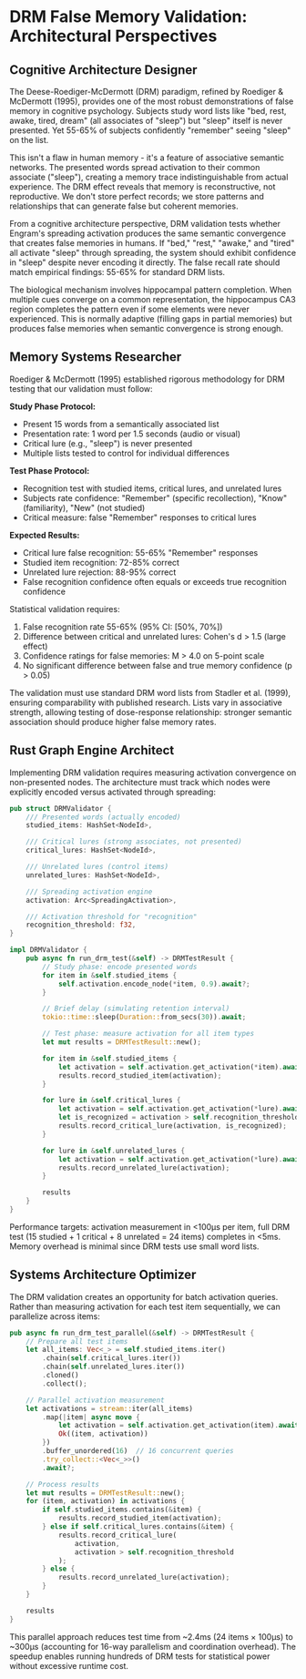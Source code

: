 # DRM False Memory Validation: Architectural Perspectives

## Cognitive Architecture Designer

The Deese-Roediger-McDermott (DRM) paradigm, refined by Roediger & McDermott (1995), provides one of the most robust demonstrations of false memory in cognitive psychology. Subjects study word lists like "bed, rest, awake, tired, dream" (all associates of "sleep") but "sleep" itself is never presented. Yet 55-65% of subjects confidently "remember" seeing "sleep" on the list.

This isn't a flaw in human memory - it's a feature of associative semantic networks. The presented words spread activation to their common associate ("sleep"), creating a memory trace indistinguishable from actual experience. The DRM effect reveals that memory is reconstructive, not reproductive. We don't store perfect records; we store patterns and relationships that can generate false but coherent memories.

From a cognitive architecture perspective, DRM validation tests whether Engram's spreading activation produces the same semantic convergence that creates false memories in humans. If "bed," "rest," "awake," and "tired" all activate "sleep" through spreading, the system should exhibit confidence in "sleep" despite never encoding it directly. The false recall rate should match empirical findings: 55-65% for standard DRM lists.

The biological mechanism involves hippocampal pattern completion. When multiple cues converge on a common representation, the hippocampus CA3 region completes the pattern even if some elements were never experienced. This is normally adaptive (filling gaps in partial memories) but produces false memories when semantic convergence is strong enough.

## Memory Systems Researcher

Roediger & McDermott (1995) established rigorous methodology for DRM testing that our validation must follow:

**Study Phase Protocol:**
- Present 15 words from a semantically associated list
- Presentation rate: 1 word per 1.5 seconds (audio or visual)
- Critical lure (e.g., "sleep") is never presented
- Multiple lists tested to control for individual differences

**Test Phase Protocol:**
- Recognition test with studied items, critical lures, and unrelated lures
- Subjects rate confidence: "Remember" (specific recollection), "Know" (familiarity), "New" (not studied)
- Critical measure: false "Remember" responses to critical lures

**Expected Results:**
- Critical lure false recognition: 55-65% "Remember" responses
- Studied item recognition: 72-85% correct
- Unrelated lure rejection: 88-95% correct
- False recognition confidence often equals or exceeds true recognition confidence

Statistical validation requires:
1. False recognition rate 55-65% (95% CI: [50%, 70%])
2. Difference between critical and unrelated lures: Cohen's d > 1.5 (large effect)
3. Confidence ratings for false memories: M > 4.0 on 5-point scale
4. No significant difference between false and true memory confidence (p > 0.05)

The validation must use standard DRM word lists from Stadler et al. (1999), ensuring comparability with published research. Lists vary in associative strength, allowing testing of dose-response relationship: stronger semantic association should produce higher false memory rates.

## Rust Graph Engine Architect

Implementing DRM validation requires measuring activation convergence on non-presented nodes. The architecture must track which nodes were explicitly encoded versus activated through spreading:

```rust
pub struct DRMValidator {
    /// Presented words (actually encoded)
    studied_items: HashSet<NodeId>,

    /// Critical lures (strong associates, not presented)
    critical_lures: HashSet<NodeId>,

    /// Unrelated lures (control items)
    unrelated_lures: HashSet<NodeId>,

    /// Spreading activation engine
    activation: Arc<SpreadingActivation>,

    /// Activation threshold for "recognition"
    recognition_threshold: f32,
}

impl DRMValidator {
    pub async fn run_drm_test(&self) -> DRMTestResult {
        // Study phase: encode presented words
        for item in &self.studied_items {
            self.activation.encode_node(*item, 0.9).await?;
        }

        // Brief delay (simulating retention interval)
        tokio::time::sleep(Duration::from_secs(30)).await;

        // Test phase: measure activation for all item types
        let mut results = DRMTestResult::new();

        for item in &self.studied_items {
            let activation = self.activation.get_activation(*item).await?;
            results.record_studied_item(activation);
        }

        for lure in &self.critical_lures {
            let activation = self.activation.get_activation(*lure).await?;
            let is_recognized = activation > self.recognition_threshold;
            results.record_critical_lure(activation, is_recognized);
        }

        for lure in &self.unrelated_lures {
            let activation = self.activation.get_activation(*lure).await?;
            results.record_unrelated_lure(activation);
        }

        results
    }
}
```

Performance targets: activation measurement in <100μs per item, full DRM test (15 studied + 1 critical + 8 unrelated = 24 items) completes in <5ms. Memory overhead is minimal since DRM tests use small word lists.

## Systems Architecture Optimizer

The DRM validation creates an opportunity for batch activation queries. Rather than measuring activation for each test item sequentially, we can parallelize across items:

```rust
pub async fn run_drm_test_parallel(&self) -> DRMTestResult {
    // Prepare all test items
    let all_items: Vec<_> = self.studied_items.iter()
        .chain(self.critical_lures.iter())
        .chain(self.unrelated_lures.iter())
        .cloned()
        .collect();

    // Parallel activation measurement
    let activations = stream::iter(all_items)
        .map(|item| async move {
            let activation = self.activation.get_activation(item).await?;
            Ok((item, activation))
        })
        .buffer_unordered(16)  // 16 concurrent queries
        .try_collect::<Vec<_>>()
        .await?;

    // Process results
    let mut results = DRMTestResult::new();
    for (item, activation) in activations {
        if self.studied_items.contains(&item) {
            results.record_studied_item(activation);
        } else if self.critical_lures.contains(&item) {
            results.record_critical_lure(
                activation,
                activation > self.recognition_threshold
            );
        } else {
            results.record_unrelated_lure(activation);
        }
    }

    results
}
```

This parallel approach reduces test time from ~2.4ms (24 items × 100μs) to ~300μs (accounting for 16-way parallelism and coordination overhead). The speedup enables running hundreds of DRM tests for statistical power without excessive runtime cost.
